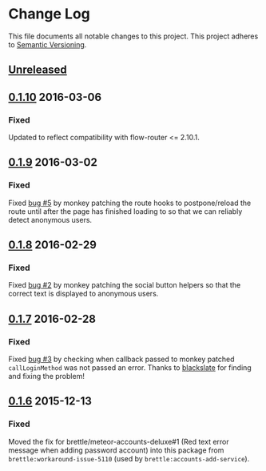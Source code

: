 # Change Log
This file documents all notable changes to this project. 
This project adheres to [Semantic Versioning](http://semver.org/).

## [Unreleased]

## [0.1.10] 2016-03-06

### Fixed

Updated to reflect compatibility with flow-router <= 2.10.1.

## [0.1.9] 2016-03-02

### Fixed

Fixed [bug #5](https://github.com/brettle/meteor-accounts-patch-ui/issues/5) by
monkey patching the route hooks to postpone/reload the route until after the
page has finished loading to so that we can reliably detect anonymous users.

## [0.1.8] 2016-02-29

### Fixed

Fixed [bug #2](https://github.com/brettle/meteor-accounts-patch-ui/issues/2) by
monkey patching the social button helpers so that the correct text is displayed
to anonymous users.

## [0.1.7] 2016-02-28

### Fixed

Fixed [bug #3](https://github.com/brettle/meteor-accounts-patch-ui/issues/3) by checking when callback passed to monkey patched
`callLoginMethod` was not passed an error. Thanks to [blackslate](https://github.com/blackslate) for finding
and fixing the problem!

## [0.1.6] 2015-12-13

### Fixed

Moved the fix for brettle/meteor-accounts-deluxe#1 (Red text error message when
adding password account) into this package from `brettle:workaround-issue-5110`
(used by `brettle:accounts-add-service`).

[Unreleased]: https://github.com/brettle/meteor-accounts-patch-ui/compare/v0.1.10...HEAD
[0.1.10]: https://github.com/brettle/meteor-accounts-patch-ui/compare/v0.1.9...v0.1.10
[0.1.9]: https://github.com/brettle/meteor-accounts-patch-ui/compare/v0.1.8...v0.1.9
[0.1.8]: https://github.com/brettle/meteor-accounts-patch-ui/compare/v0.1.7...v0.1.8
[0.1.7]: https://github.com/brettle/meteor-accounts-patch-ui/compare/v0.1.6...v0.1.7
[0.1.6]: https://github.com/brettle/meteor-accounts-patch-ui/compare/v0.1.5...v0.1.6
